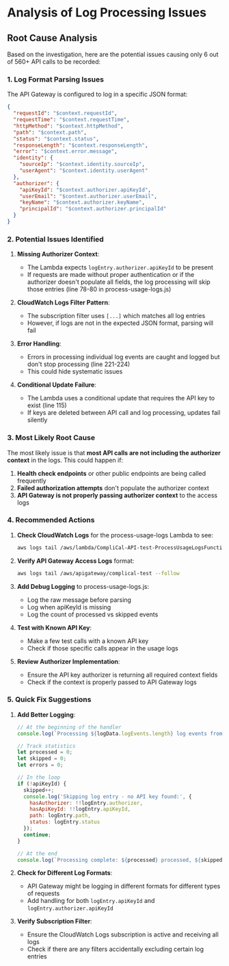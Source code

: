 # Analysis of Log Processing Issues

## Root Cause Analysis

Based on the investigation, here are the potential issues causing only 6 out of 560+ API calls to be recorded:

### 1. **Log Format Parsing Issues**

The API Gateway is configured to log in a specific JSON format:
```json
{
  "requestId": "$context.requestId",
  "requestTime": "$context.requestTime",
  "httpMethod": "$context.httpMethod",
  "path": "$context.path",
  "status": "$context.status",
  "responseLength": "$context.responseLength",
  "error": "$context.error.message",
  "identity": {
    "sourceIp": "$context.identity.sourceIp",
    "userAgent": "$context.identity.userAgent"
  },
  "authorizer": {
    "apiKeyId": "$context.authorizer.apiKeyId",
    "userEmail": "$context.authorizer.userEmail",
    "keyName": "$context.authorizer.keyName",
    "principalId": "$context.authorizer.principalId"
  }
}
```

### 2. **Potential Issues Identified**

1. **Missing Authorizer Context**: 
   - The Lambda expects `logEntry.authorizer.apiKeyId` to be present
   - If requests are made without proper authentication or if the authorizer doesn't populate all fields, the log processing will skip those entries (line 78-80 in process-usage-logs.js)

2. **CloudWatch Logs Filter Pattern**:
   - The subscription filter uses `[...]` which matches all log entries
   - However, if logs are not in the expected JSON format, parsing will fail

3. **Error Handling**:
   - Errors in processing individual log events are caught and logged but don't stop processing (line 221-224)
   - This could hide systematic issues

4. **Conditional Update Failure**:
   - The Lambda uses a conditional update that requires the API key to exist (line 115)
   - If keys are deleted between API call and log processing, updates fail silently

### 3. **Most Likely Root Cause**

The most likely issue is that **most API calls are not including the authorizer context** in the logs. This could happen if:

1. **Health check endpoints** or other public endpoints are being called frequently
2. **Failed authorization attempts** don't populate the authorizer context
3. **API Gateway is not properly passing authorizer context** to the access logs

### 4. **Recommended Actions**

1. **Check CloudWatch Logs** for the process-usage-logs Lambda to see:
   ```bash
   aws logs tail /aws/lambda/CompliCal-API-test-ProcessUsageLogsFunction-* --follow
   ```

2. **Verify API Gateway Access Logs** format:
   ```bash
   aws logs tail /aws/apigateway/complical-test --follow
   ```

3. **Add Debug Logging** to process-usage-logs.js:
   - Log the raw message before parsing
   - Log when apiKeyId is missing
   - Log the count of processed vs skipped events

4. **Test with Known API Key**:
   - Make a few test calls with a known API key
   - Check if those specific calls appear in the usage logs

5. **Review Authorizer Implementation**:
   - Ensure the API key authorizer is returning all required context fields
   - Check if the context is properly passed to API Gateway logs

### 5. **Quick Fix Suggestions**

1. **Add Better Logging**:
   ```javascript
   // At the beginning of the handler
   console.log(`Processing ${logData.logEvents.length} log events from ${logData.logGroup}`);
   
   // Track statistics
   let processed = 0;
   let skipped = 0;
   let errors = 0;
   
   // In the loop
   if (!apiKeyId) {
     skipped++;
     console.log('Skipping log entry - no API key found:', {
       hasAuthorizer: !!logEntry.authorizer,
       hasApiKeyId: !!logEntry.apiKeyId,
       path: logEntry.path,
       status: logEntry.status
     });
     continue;
   }
   
   // At the end
   console.log(`Processing complete: ${processed} processed, ${skipped} skipped, ${errors} errors`);
   ```

2. **Check for Different Log Formats**:
   - API Gateway might be logging in different formats for different types of requests
   - Add handling for both `logEntry.apiKeyId` and `logEntry.authorizer.apiKeyId`

3. **Verify Subscription Filter**:
   - Ensure the CloudWatch Logs subscription is active and receiving all logs
   - Check if there are any filters accidentally excluding certain log entries